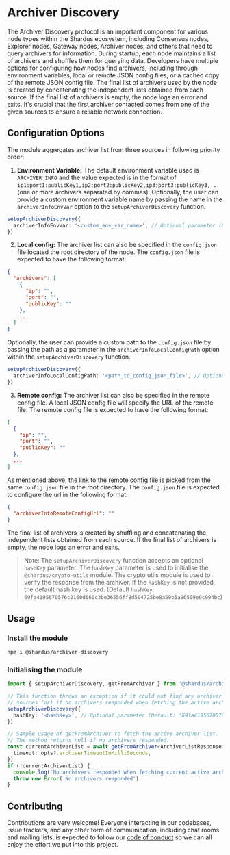 # Archiver Discovery

The Archiver Discovery protocol is an important component for various node types within the Shardus ecosystem, including Consensus nodes, Explorer nodes, Gateway nodes, Archiver nodes, and others that need to query archivers for information. During startup, each node maintains a list of archivers and shuffles them for querying data. Developers have multiple options for configuring how nodes find archivers, including through environment variables, local or remote JSON config files, or a cached copy of the remote JSON config file. The final list of archivers used by the node is created by concatenating the independent lists obtained from each source. If the final list of archivers is empty, the node logs an error and exits. It's crucial that the first archiver contacted comes from one of the given sources to ensure a reliable network connection.

## Configuration Options

The module aggregates archiver list from three sources in following priority order:

1. **Environment Variable:** The default environment variable used is `ARCHIVER_INFO` and the value expected is in the format of `ip1:port1:publicKey1,ip2:port2:publicKey2,ip3:port3:publicKey3,...` (one or more archivers separated by commas). Optionally, the user can provide a custom environment variable name by passing the name in the `archiverInfoEnvVar` option to the `setupArchiverDiscovery` function.

```ts
setupArchiverDiscovery({
  archiverInfoEnvVar: '<custom_env_var_name>', // Optional parameter (Default: ARCHIVER_INFO)
})
```

2. **Local config:** The archiver list can also be specified in the `config.json` file located the root directory of the node. The `config.json` file is expected to have the following format:

```json
{
  "archivers": [
    {
      "ip": "",
      "port": "",
      "publicKey": ""
    },
    ...
  ]
}
```

Optionally, the user can provide a custom path to the `config.json` file by passing the path as a parameter in the `archiverInfoLocalConfigPath` option within the `setupArchiverDiscovery` function.

```ts
setupArchiverDiscovery({
  archiverInfoLocalConfigPath: '<path_to_config_json_file>', // Optional parameter (Default: config.json)
})
```

3. **Remote config:** The archiver list can also be specified in the remote config file. A local JSON config file will specify the URL of the remote file. The remote config file is expected to have the following format:

```json
[
  {
    "ip": "",
    "port": "",
    "publicKey": ""
  },
  ...
]
```

As mentioned above, the link to the remote config file is picked from the same `config.json` file in the root directory. The `config.json` file is expected to configure the url in the following format:

```json
{
  "archiverInfoRemoteConfigUrl": ""
}
```

The final list of archivers is created by shuffling and concatenating the independent lists obtained from each source. If the final list of archivers is empty, the node logs an error and exits.

> Note: The `setupArchiverDiscovery` function accepts an optional `hashKey` parameter. The `hashKey` parameter is used to initialise the `@shardus/crypto-utils` module. The crypto utils module is used to verify the response from the archiver. If the `hashKey` is not provided, the default hash key is used. (Default `hashKey`: `69fa4195670576c0160d660c3be36556ff8d504725be8a59b5a96509e0c994bc`)

## Usage

### Install the module

```bash
npm i @shardus/archiver-discovery
```

### Initialising the module

```ts
import { setupArchiverDiscovery, getFromArchiver } from '@shardus/archiver-discovery'

// This function throws an exception if it could not find any archiver across different config
// sources (or) if no archivers responded when fetching the active archiver list.
setupArchiverDiscovery({
  hashKey: '<hashKey>', // Optional parameter (Default: '69fa4195670576c0160d660c3be36556ff8d504725be8a59b5a96509e0c994bc')
})

// Sample usage of getFromArchiver to fetch the active archiver list.
// The method returns null if no archivers responded.
const currentArchiverList = await getFromArchiver<ArchiverListResponse>('archivers', {
  timeout: opts?.archiverTimeoutInMilliSeconds,
})
if (!currentArchiverList) {
  console.log('No archivers responded when fetching current active archivers')
  throw new Error('No archivers responded')
}
```

## Contributing

Contributions are very welcome! Everyone interacting in our codebases, issue trackers, and any other form of communication, including chat rooms and mailing lists, is expected to follow our [code of conduct](CODE_OF_CONDUCT.md) so we can all enjoy the effort we put into this project.
